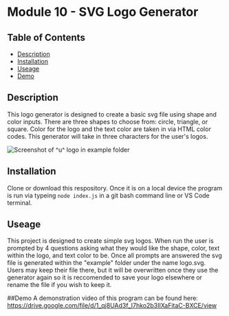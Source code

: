 
  # Module 10 - SVG Logo Generator

  ## Table of Contents
  * [Description](#description)
  * [Installation](#installation)
  * [Useage](#useage)
  * [Demo](#demo)
  
  
  ## Description
  This logo generator is designed to create a basic svg file using shape and color inputs.  There are three shapes to choose from: circle, triangle, or square.  Color for the logo and the text color are taken in via HTML color codes. This generator will take in three characters for the user's logos.

  ![Screenshot of ^u^ logo in example folder](https://github.com/allister-seras/Hwk10-LogoMaker/assets/127648521/9a15ee3a-1e83-4185-b7b2-572d43b16d8a)

  ## Installation
  Clone or download this respository. Once it is on a local device the program is run via typeing `node index.js` in a git bash command line or VS Code terminal.

  ## Useage
  This project is designed to create simple svg logos. When run the user is prompted by 4 questions asking what they would like the shape, color, text within the logo, and text color to be. Once all prompts are answered the svg file is generated within the "example" folder under the name logo.svg. Users may keep their file there, but it will be overwritten once they use the generator again so it is reccomended to save your logo elsewhere or rename the file if you wish to keep it.

  ##Demo
  A demonstration video of this program can be found here: https://drive.google.com/file/d/1_qj8UAd3f_I7hko2b3IIXaFitaC-BXCE/view 

  

  
